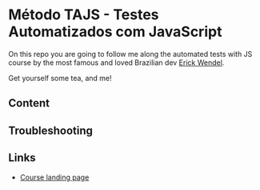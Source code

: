 # Método TAJS - Testes Automatizados com JavaScript

On this repo you are going to follow me along the automated tests with JS course by the most famous and loved Brazilian dev [Erick Wendel](https://br.linkedin.com/in/erickwendel).

Get yourself some tea, and me!

## Content

## Troubleshooting

## Links

- [Course landing page](https://cursos.erickwendel.com.br/metodo-tajs/matricula)
